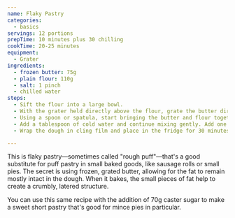 ```yaml
---
name: Flaky Pastry
categories:
  - basics
servings: 12 portions
prepTime: 10 minutes plus 30 chilling
cookTime: 20-25 minutes
equipment:
  - Grater
ingredients:
  - frozen butter: 75g
  - plain flour: 110g
  - salt: 1 pinch
  - chilled water
steps:
  - Sift the flour into a large bowl.
  - With the grater held directly above the flour, grate the butter directly on top of the flour.
  - Using a spoon or spatula, start bringing the butter and flour together. Don't use your hands – it's important that the fat remains cold. What you're trying to do here is coat all of the butter with flour.
  - Add a tablespoon of cold water and continue mixing gently. Add one or two more tablespoons at a time, until the dough just starts to come together. You're aiming for a very short, clean dough – there should be no bits of loose fat or flour once you are done, but the dough shouldn't be wet or mushy.
  - Wrap the dough in cling film and place in the fridge for 30 minutes to chill. After that, it's ready to use in your recipe.

---
```


This is flaky pastry—sometimes called "rough puff"—that's a good substitute for puff pastry in small baked goods, like sausage rolls or small pies. The secret is using frozen, grated butter, allowing for the fat to remain mostly intact in the dough. When it bakes, the small pieces of fat help to create a crumbly, latered structure.

You can use this same recipe with the addition of 70g caster sugar to make a sweet short pastry that's good for mince pies in particular.

